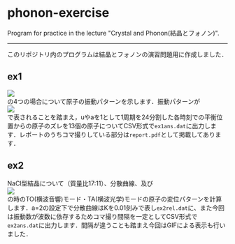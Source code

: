 # phonon-exercise

Program for practice in the lecture "Crystal and Phonon(結晶とフォノン)".

---

このリポジトリ内のプログラムは結晶とフォノンの演習問題用に作成しました．

## ex1

<img src="https://latex.codecogs.com/gif.latex?K=0,&space;\pi/3a,&space;\pi/2a,&space;\pi/a"/>\
の4つの場合について原子の振動パターンを示します．振動パターンが\
<img src="https://latex.codecogs.com/gif.latex?u_s=u\exp\left[i(sKa-\omega&space;t)\right]"/>\
で表されることを踏まえ，uやaを1として1周期を24分割した各時刻での平衡位置からの原子のズレを13個の原子についてCSV形式で`ex1ans.dat`に出力します．レポートのうちコマ撮りしている部分は`report.pdf`として掲載してあります．


## ex2

NaCl型結晶について（質量比17:11）、分散曲線、及び\
<img src="https://latex.codecogs.com/gif.latex?K=0,&space;\pi/4a,&space;\pi/2a,&space;\3\pi/4a,&space;\pi/a"/>\
の時のTO(横波音響)モード・TA(横波光学)モードの原子の変位パターンを計算します．a=2の設定下で分散曲線はKを0.01刻みで表し`ex2rel.dat`に、また今回は振動数が波数に依存するためコマ撮り間隔を一定としてCSV形式で`ex2ans.dat`に出力します．間隔が違うことも踏まえ今回はGIFによる表示も行いました．